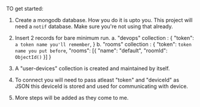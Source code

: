 TO get started:
1. Create a mongodb database. How you do it is upto you.
   This project will need a `notif` database. Make sure you're not using that already.

2. Insert 2 records for bare minimum run. 
   a. "devops" collection : 
                          {
                              "token": `a token name you'll remember`,
                          }
    b. "rooms" collection : 
                          {
                              "token": `token name you put before`,
                              "rooms": [{ 
                                "name": "default",
                                "roomId": `ObjectId()`
                              }]
                          }

3. A "user-devices" collection is created and maintained by itself.

4. To connect you will need to pass atleast "token" and "deviceId" as JSON this deviceId is stored and used for     communicating with device.

5. More steps will be added as they come to me.